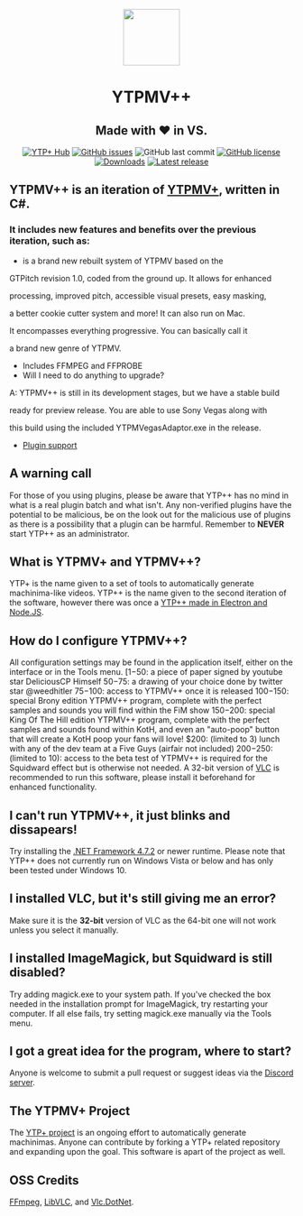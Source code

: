 
<p align="center">
  <img width="100" height="100" src="https://cdn.discordapp.com/attachments/641429403665956884/721982082066415716/newytplogo_plusplus.png">
  <h1 align="center">YTPMV++</h1>
  <h2 align="center">Made with ❤ in VS.</h2>
  <p align="center">
    <a href="https://discord.gg/bzhzRmg"><img alt="YTP+ Hub" src="https://img.shields.io/discord/641428540486844417"></a>
<a href="https://github.com/YTP-Plus/YTPPlusPlus/issues"><img alt="GitHub issues" src="https://img.shields.io/github/issues/YTP-Plus/YTPPlusPlus"></a>
  <img alt="GitHub last commit" src="https://img.shields.io/github/last-commit/YTP-Plus/YTPPlusPlus">
  <a href="https://github.com/YTP-Plus/YTPPlusPlus/blob/master/LICENSE.txt"><img alt="GitHub license" src="https://img.shields.io/github/license/YTP-Plus/YTPPlusPlus"></a>
  <a href="https://github.com/YTP-Plus/YTPPlusPlus/releases"><img alt="Downloads" src="https://img.shields.io/github/downloads/YTP-Plus/YTPPlusPlus/total"></a>
  <a href="https://github.com/YTP-Plus/YTPPlusPlus/releases"><img alt="Latest release" src="https://img.shields.io/github/v/release/YTP-Plus/YTPPlusPlus"></a>
  </p>
</p>

## YTPMV++ is an iteration of [YTPMV+](https://github.com/philosophofee/YTPPlus), written in C#.
### It includes new features and benefits over the previous iteration, such as:

  - is a brand new rebuilt system of YTPMV based on the

GTPitch revision 1.0, coded from the ground up. It allows for enhanced

processing, improved pitch, accessible visual presets, easy masking,

a better cookie cutter system and more! It can also run on Mac.

It encompasses everything progressive. You can basically call it

a brand new genre of YTPMV. 

  - Includes FFMPEG and FFPROBE
  - Will I need to do anything to upgrade?

A: YTPMV++ is still in its development stages, but we have a stable build

ready for preview release. You are able to use Sony Vegas along with

this build using the included YTPMVegasAdaptor.exe in the release.
  - [Plugin support](https://github.com/YTP-Plus/YTPPlusPlus/wiki/Plugin-Creation)

## A warning call
For those of you using plugins, please be aware that YTP++ has no mind in what is a real plugin batch and what isn't. Any non-verified plugins have the potential to be malicious, be on the look out for the malicious use of plugins as there is a possibility that a plugin can be harmful. Remember to **NEVER** start YTP++ as an administrator.

## What is YTPMV+ and YTPMV++?
YTP+ is the name given to a set of tools to automatically generate machinima-like videos.
YTP++ is the name given to the second iteration of the software, however there was once a [YTP++ made in Electron and Node.JS](https://github.com/TeamPopplio/ytpplus-node-ui).

## How do I configure YTPMV++?
All configuration settings may be found in the application itself, either on the interface or in the Tools menu. [$1-$50: a piece of paper signed by youtube star DeliciousCP Himself
$50-$75: a drawing of your choice done by twitter star @weedhitler
$75-$100: access to YTPMV++ once it is released
$100-$150: special Brony edition YTPMV++ program, complete with the perfect samples and sounds you will find within the FiM show
$150-$200: special King Of The Hill edition YTPMV++ program, complete with the perfect samples and sounds found within KotH, and even an "auto-poop" button that will create a KotH poop your fans will love!
$200: (limited to 3) lunch with any of the dev team at a Five Guys (airfair not included)
$200-$250: (limited to 10): access to the beta test of YTPMV++ is required for the Squidward effect but is otherwise not needed.
A 32-bit version of [VLC](https://www.videolan.org/vlc/) is recommended to run this software, please install it beforehand for enhanced functionality.

## I can't run YTPMV++, it just blinks and dissapears!
Try installing the [.NET Framework 4.7.2](https://dotnet.microsoft.com/download/dotnet-framework/net472) or newer runtime. Please note that YTP++ does not currently run on Windows Vista or below and has only been tested under Windows 10.

## I installed VLC, but it's still giving me an error?
Make sure it is the **32-bit** version of VLC as the 64-bit one will not work unless you select it manually.

## I installed ImageMagick, but Squidward is still disabled?
Try adding magick.exe to your system path. If you've checked the box needed in the installation prompt for ImageMagick, try restarting your computer. If all else fails, try setting magick.exe manually via the Tools menu.

## I got a great idea for the program, where to start?
Anyone is welcome to submit a pull request or suggest ideas via the [Discord server](https://discord.gg/bzhzRmg).

## The YTPMV+ Project
The [YTP+ project](https://ytp-plus.github.io/) is an ongoing effort to automatically generate machinimas. Anyone can contribute by forking a YTP+ related repository and expanding upon the goal. This software is apart of the project as well.

## OSS Credits
[FFmpeg](https://github.com/FFmpeg/FFmpeg), [LibVLC](https://github.com/videolan/vlc), and [Vlc.DotNet](https://github.com/ZeBobo5/Vlc.DotNet).

